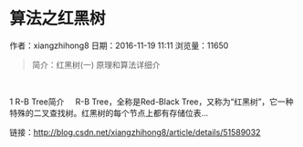 # 算法之红黑树
作者：xiangzhihong8
日期：2016-11-19 11:11
浏览量：11650
> 简介：红黑树(一) 原理和算法详细介

 

1 R-B Tree简介
    R-B Tree，全称是Red-Black Tree，又称为“红黑树”，它一种特殊的二叉查找树。红黑树的每个节点上都有存储位表...

 链接：http://blog.csdn.net/xiangzhihong8/article/details/51589032
